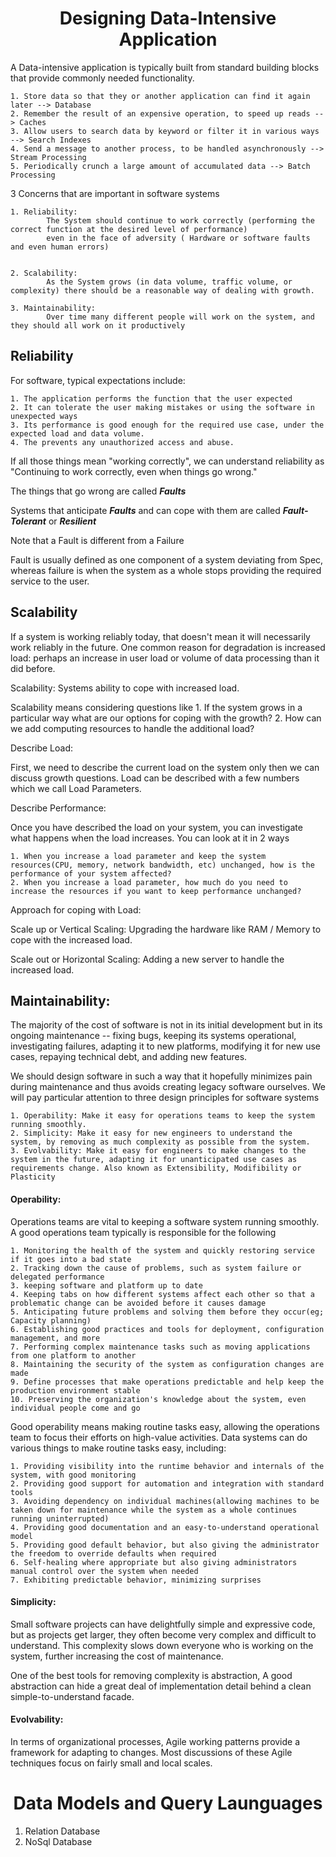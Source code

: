 <center><h1>Designing Data-Intensive Application </h1></center>

A Data-intensive application is typically built from standard building blocks that provide commonly needed functionality.

    1. Store data so that they or another application can find it again later --> Database
    2. Remember the result of an expensive operation, to speed up reads --> Caches 
    3. Allow users to search data by keyword or filter it in various ways --> Search Indexes
    4. Send a message to another process, to be handled asynchronously --> Stream Processing
    5. Periodically crunch a large amount of accumulated data --> Batch Processing



3 Concerns that are important in software systems

    1. Reliability: 
            The System should continue to work correctly (performing the correct function at the desired level of performance) 
            even in the face of adversity ( Hardware or software faults and even human errors)


    2. Scalability:
            As the System grows (in data volume, traffic volume, or complexity) there should be a reasonable way of dealing with growth.

    3. Maintainability:
            Over time many different people will work on the system, and they should all work on it productively



<h2> Reliability </h2>

For software, typical expectations include:

    1. The application performs the function that the user expected
    2. It can tolerate the user making mistakes or using the software in unexpected ways
    3. Its performance is good enough for the required use case, under the expected load and data volume.
    4. The prevents any unauthorized access and abuse.

If all those things mean "working correctly", we can understand reliability as "Continuing to work 
correctly, even when things go wrong." 

The things that go wrong are called <b><i>Faults</i></b>

Systems that anticipate <b><i>Faults</i></b> and can cope with them are called <b><i>Fault-Tolerant</i></b> or <b><i>Resilient</i></b>

Note that a Fault is different from a Failure

Fault is usually defined as one component of a system deviating from Spec, whereas failure is when the system as a whole stops providing the required service to the user.

<h2> Scalability </h2>

If a system is working reliably today, that doesn't mean it will necessarily work reliably in the future. One common reason for degradation is increased load: perhaps an increase in user load or volume of data processing than it did before.

Scalability: Systems ability to cope with increased load.

Scalability means considering questions like 
    1. If the system grows in a particular way what are our options for coping with the growth?
    2. How can we add computing resources to handle the additional load?

Describe Load:

First, we need to describe the current load on the system only then we can discuss growth questions. Load can be described with a few numbers which we call Load Parameters.

Describe Performance:

Once you have described the load on your system, you can investigate what happens when the load increases. You can look at it in 2 ways

    1. When you increase a load parameter and keep the system resources(CPU, memory, network bandwidth, etc) unchanged, how is the performance of your system affected?
    2. When you increase a load parameter, how much do you need to increase the resources if you want to keep performance unchanged?

Approach for coping with Load:

Scale up or Vertical Scaling: Upgrading the hardware like RAM / Memory to cope with the increased load.

Scale out or Horizontal Scaling: Adding a new server to handle the increased load.


<h2> Maintainability:</h2>

The majority of the cost of software is not in its initial development but in its ongoing maintenance -- fixing bugs, keeping its systems operational, investigating failures, adapting it to new platforms, modifying it for new use cases, repaying technical debt, and adding new features.

We should design software in such a way that it hopefully minimizes pain during maintenance and thus avoids creating legacy software ourselves. We will pay particular attention to three design principles for software systems

    1. Operability: Make it easy for operations teams to keep the system running smoothly.
    2. Simplicity: Make it easy for new engineers to understand the system, by removing as much complexity as possible from the system.
    3. Evolvability: Make it easy for engineers to make changes to the system in the future, adapting it for unanticipated use cases as requirements change. Also known as Extensibility, Modifibility or Plasticity


<h4>Operability:</h4>

Operations teams are vital to keeping a software system running smoothly. A good operations team typically is responsible for the following

    1. Monitoring the health of the system and quickly restoring service if it goes into a bad state
    2. Tracking down the cause of problems, such as system failure or delegated performance
    3. keeping software and platform up to date 
    4. Keeping tabs on how different systems affect each other so that a problematic change can be avoided before it causes damage
    5. Anticipating future problems and solving them before they occur(eg; Capacity planning)
    6. Establishing good practices and tools for deployment, configuration management, and more 
    7. Performing complex maintenance tasks such as moving applications from one platform to another
    8. Maintaining the security of the system as configuration changes are made
    9. Define processes that make operations predictable and help keep the production environment stable
    10. Preserving the organization's knowledge about the system, even individual people come and go

Good operability means making routine tasks easy, allowing the operations team to focus their efforts on high-value activities. Data systems can do various things to make routine tasks easy, including:

    1. Providing visibility into the runtime behavior and internals of the system, with good monitoring
    2. Providing good support for automation and integration with standard tools
    3. Avoiding dependency on individual machines(allowing machines to be taken down for maintenance while the system as a whole continues running uninterrupted)
    4. Providing good documentation and an easy-to-understand operational model
    5. Providing good default behavior, but also giving the administrator the freedom to override defaults when required
    6. Self-healing where appropriate but also giving administrators manual control over the system when needed
    7. Exhibiting predictable behavior, minimizing surprises


<h4> Simplicity:</h4>
Small software projects can have delightfully simple and expressive code, but as projects get larger, they often become very complex and difficult to understand. This complexity slows down everyone who is working on the system, further increasing the cost of maintenance. 

One of the best tools for removing complexity is abstraction, A good abstraction can hide a great deal of implementation detail behind a clean simple-to-understand facade.



<h4> Evolvability:</h4>

In terms of organizational processes, Agile working patterns provide a framework for adapting to changes. Most discussions of these Agile techniques focus on fairly small and local scales.


<center><h1>Data Models and Query Launguages</h1></center>

1. Relation Database
2. NoSql Database










    





